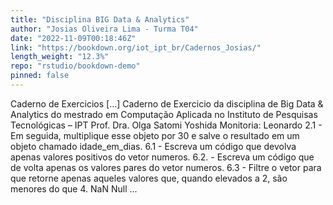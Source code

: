 ```yaml
---
title: "Disciplina BIG Data & Analytics"
author: "Josias Oliveira Lima - Turma T04"
date: "2022-11-09T00:18:46Z"
link: "https://bookdown.org/iot_ipt_br/Cadernos_Josias/"
length_weight: "12.3%"
repo: "rstudio/bookdown-demo"
pinned: false
---
```


Caderno de Exercicios [...] Caderno de Exercicio da disciplina de Big Data & Analytics do mestrado em Computação Aplicada no Instituto de Pesquisas Tecnológicas – IPT Prof. Dra. Olga Satomi Yoshida Monitoria: Leonardo 2.1 - Em seguida, multiplique esse objeto por 30 e salve o resultado em um objeto chamado idade_em_dias. 6.1 - Escreva um código que devolva apenas valores positivos do vetor numeros. 6.2. - Escreva um código que de volta apenas os valores pares do vetor numeros. 6.3 - Filtre o vetor para que retorne apenas aqueles valores que, quando elevados a 2, são menores do que 4. NaN Null  ...
